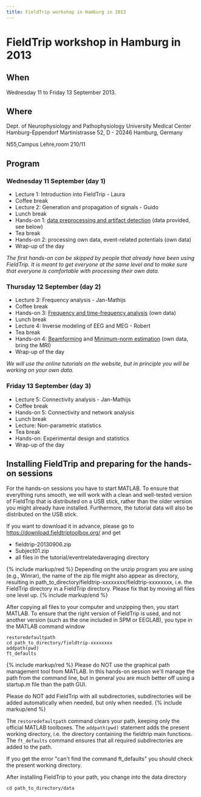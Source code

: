 ```yaml
---
title: FieldTrip workshop in Hamburg in 2013
---
```


# FieldTrip workshop in Hamburg in 2013

## When

Wednesday 11 to Friday 13 September 2013.

## Where

Dept. of Neurophysiology and Pathophysiology
University Medical Center Hamburg-Eppendorf
Martinistrasse 52, D - 20246 Hamburg, Germany

N55,Campus Lehre,room 210/11

## Program

### Wednesday 11 September (day 1)

- Lecture 1: Introduction into FieldTrip - Laura
- Coffee break
- Lecture 2: Generation and propagation of signals - Guido
- Lunch break
- Hands-on 1: [data preprocessing and artifact detection](/tutorial/eventrelatedaveraging) (data provided, see below)
- Tea break
- Hands-on 2: processing own data, event-related potentials (own data)
- Wrap-up of the day

_The first hands-on can be skipped by people that already have been using FieldTrip. It is meant to get everyone at the same level and to make sure that everyone is comfortable with processing their own data._

### Thursday 12 September (day 2)

- Lecture 3: Frequency analysis - Jan-Mathijs
- Coffee break
- Hands-on 3: [Frequency and time-frequency analysis](/tutorial/timefrequencyanalysis) (own data)
- Lunch break
- Lecture 4: Inverse modeling of EEG and MEG - Robert
- Tea break
- Hands-on 4: [Beamforming](/tutorial/beamformer) and [Minimum-norm estimation](/tutorial/minimumnormestimate) (own data, bring the MRI)
- Wrap-up of the day

_We will use the online tutorials on the website, but in principle you will be working on your own data._

### Friday 13 September (day 3)

- Lecture 5: Connectivity analysis - Jan-Mathijs
- Coffee break
- Hands-on 5: Connectivity and network analysis
- Lunch break
- Lecture: Non-parametric statistics
- Tea break
- Hands-on: Experimental design and statistics
- Wrap-up of the day

## Installing FieldTrip and preparing for the hands-on sessions

For the hands-on sessions you have to start MATLAB. To ensure that
everything runs smooth, we will work with a clean and well-tested
version of FieldTrip that is distributed on a USB stick, rather than the older version you might already have installed. Furthermore, the tutorial data will also be distributed on the USB stick.

If you want to download it in advance, please go to <https://download.fieldtriptoolbox.org/> and get

- fieldtrip-20130906.zip
- Subject01.zip
- all files in the tutorial/eventrelatedaveraging directory

{% include markup/red %}
Depending on the unzip program you are using (e.g., Winrar), the name of the zip file might also appear as directory, resulting in path_to_directory/fieldtrip-xxxxxxxx/fieldtrip-xxxxxxxx, i.e. the FieldTrip directory in a FieldTrip directory. Please fix that by moving all files one level up.
{% include markup/end %}

After copying all files to your computer and unzipping then, you start MATLAB. To ensure that the right version of FieldTrip is used, and not another version (such as the one included in SPM or EEGLAB), you type in the MATLAB command window

    restoredefaultpath
    cd path_to_directory/fieldtrip-xxxxxxxx
    addpath(pwd)
    ft_defaults

{% include markup/red %}
Please do NOT use the graphical path management tool from MATLAB. In this hands-on session we'll manage the path from the command line, but in general you are much better off using a startup.m file than the path GUI.

Please do NOT add FieldTrip with all subdirectories, subdirectories will be added automatically when needed, but only when needed.
{% include markup/end %}

The `restoredefaultpath` command clears your path, keeping only the
official MATLAB toolboxes. The `addpath(pwd)` statement adds the
present working directory, i.e. the directory containing the fieldtrip
main functions. The `ft_defaults` command ensures that all required
subdirectories are added to the path.

If you get the error "can't find the command ft_defaults" you should check the present working directory.

After installing FieldTrip to your path, you change into the data directory

    cd path_to_directory/data
